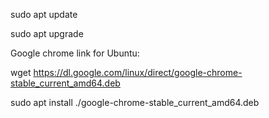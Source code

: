sudo apt update

sudo apt upgrade

Google chrome link for Ubuntu:

wget https://dl.google.com/linux/direct/google-chrome-stable_current_amd64.deb

sudo apt install ./google-chrome-stable_current_amd64.deb
